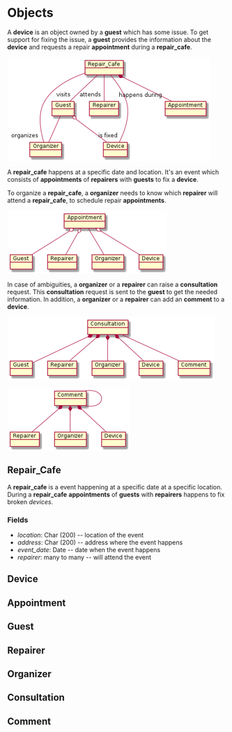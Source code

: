 # Objects

A **device** is an object owned by a **guest** which has some issue. To get support for fixing the issue, a **guest** provides the information about the **device** and requests a repair **appointment** during a **repair_cafe**.

![Objects](uml/objects_other.png)

A **repair_cafe** happens at a specific date and location. It's an event which consists of **appointments** of **repairers** with **guests** to fix a **device**.

To organize a **repair_cafe**, a **organizer** needs to know which **repairer** will attend a **repair_cafe**, to schedule repair **appointments**.

![Appointment](uml/objects_appointment.png)

In case of ambiguities, a **organizer** or a **repairer** can raise a **consultation** request. This **consultation** request is sent to the **guest** to get the needed information. In addition, a **organizer** or a **repairer** can add an **comment** to a **device**.

![Consultation](uml/objects_consultation.png)

![Comment](uml/objects_comment.png)

## Repair_Cafe

A **repair_cafe** is a event happening at a specific date at a specific location. During a **repair_cafe** **appointments** of **guests** with **repairers** happens to fix broken *devices*.

### Fields

- *location*: Char (200) -- location of the event
- *address*: Char (200) -- address where the event happens
- *event_date*: Date -- date when the event happens
- *repairer*: many to many -- will attend the event

## Device

## Appointment

## Guest

## Repairer

## Organizer

## Consultation

## Comment